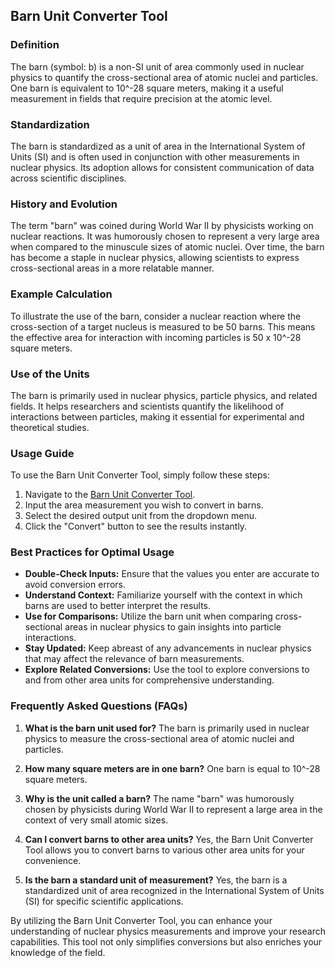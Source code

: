 ## Barn Unit Converter Tool

### Definition
The barn (symbol: b) is a non-SI unit of area commonly used in nuclear physics to quantify the cross-sectional area of atomic nuclei and particles. One barn is equivalent to 10^-28 square meters, making it a useful measurement in fields that require precision at the atomic level.

### Standardization
The barn is standardized as a unit of area in the International System of Units (SI) and is often used in conjunction with other measurements in nuclear physics. Its adoption allows for consistent communication of data across scientific disciplines.

### History and Evolution
The term "barn" was coined during World War II by physicists working on nuclear reactions. It was humorously chosen to represent a very large area when compared to the minuscule sizes of atomic nuclei. Over time, the barn has become a staple in nuclear physics, allowing scientists to express cross-sectional areas in a more relatable manner.

### Example Calculation
To illustrate the use of the barn, consider a nuclear reaction where the cross-section of a target nucleus is measured to be 50 barns. This means the effective area for interaction with incoming particles is 50 x 10^-28 square meters.

### Use of the Units
The barn is primarily used in nuclear physics, particle physics, and related fields. It helps researchers and scientists quantify the likelihood of interactions between particles, making it essential for experimental and theoretical studies.

### Usage Guide
To use the Barn Unit Converter Tool, simply follow these steps:
1. Navigate to the [Barn Unit Converter Tool](https://www.inayam.co/unit-converter/area).
2. Input the area measurement you wish to convert in barns.
3. Select the desired output unit from the dropdown menu.
4. Click the "Convert" button to see the results instantly.

### Best Practices for Optimal Usage
- **Double-Check Inputs:** Ensure that the values you enter are accurate to avoid conversion errors.
- **Understand Context:** Familiarize yourself with the context in which barns are used to better interpret the results.
- **Use for Comparisons:** Utilize the barn unit when comparing cross-sectional areas in nuclear physics to gain insights into particle interactions.
- **Stay Updated:** Keep abreast of any advancements in nuclear physics that may affect the relevance of barn measurements.
- **Explore Related Conversions:** Use the tool to explore conversions to and from other area units for comprehensive understanding.

### Frequently Asked Questions (FAQs)

1. **What is the barn unit used for?**
   The barn is primarily used in nuclear physics to measure the cross-sectional area of atomic nuclei and particles.

2. **How many square meters are in one barn?**
   One barn is equal to 10^-28 square meters.

3. **Why is the unit called a barn?**
   The name "barn" was humorously chosen by physicists during World War II to represent a large area in the context of very small atomic sizes.

4. **Can I convert barns to other area units?**
   Yes, the Barn Unit Converter Tool allows you to convert barns to various other area units for your convenience.

5. **Is the barn a standard unit of measurement?**
   Yes, the barn is a standardized unit of area recognized in the International System of Units (SI) for specific scientific applications.

By utilizing the Barn Unit Converter Tool, you can enhance your understanding of nuclear physics measurements and improve your research capabilities. This tool not only simplifies conversions but also enriches your knowledge of the field.